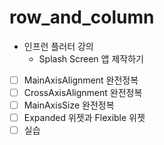 # row_and_column

- 인프런 플러터 강의
  - Splash Screen 앱 제작하기

- [ ] MainAxisAlignment 완전정복
- [ ] CrossAxisAlignment 완전정복
- [ ] MainAxisSize 완전정복
- [ ] Expanded 위젯과 Flexible 위젯
- [ ] 실습